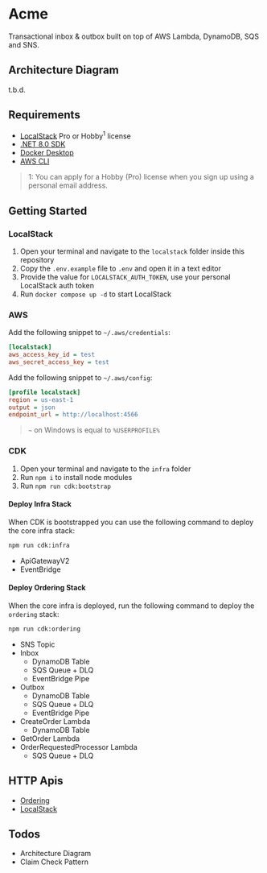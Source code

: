 ﻿# Acme

Transactional inbox & outbox built on top of AWS Lambda, DynamoDB, SQS and SNS.

## Architecture Diagram

t.b.d.

## Requirements

- [LocalStack](https://www.localstack.cloud/) Pro or Hobby<sup>1</sup> license
- [.NET 8.0 SDK](https://dotnet.microsoft.com/en-us/download/dotnet/8.0)
- [Docker Desktop](https://docs.docker.com/desktop/)
- [AWS CLI](https://docs.aws.amazon.com/cli/latest/userguide/getting-started-install.html)

> 1: You can apply for a Hobby (Pro) license when you sign up using a personal email address.

## Getting Started

### LocalStack

1. Open your terminal and navigate to the `localstack` folder inside this repository
2. Copy the `.env.example` file to `.env` and open it in a text editor
3. Provide the value for `LOCALSTACK_AUTH_TOKEN`, use your personal LocalStack auth token
4. Run `docker compose up -d` to start LocalStack

### AWS

Add the following snippet to `~/.aws/credentials`:

```ini
[localstack]
aws_access_key_id = test
aws_secret_access_key = test
```

Add the following snippet to `~/.aws/config`:

```ini
[profile localstack]
region = us-east-1
output = json
endpoint_url = http://localhost:4566
```

> `~` on Windows is equal to `%USERPROFILE%`

### CDK

1. Open your terminal and navigate to the `infra` folder
2. Run `npm i` to install node modules
3. Run `npm run cdk:bootstrap`

#### Deploy Infra Stack

When CDK is bootstrapped you can use the following command to deploy the core infra stack:

```sh
npm run cdk:infra
```

- ApiGatewayV2
- EventBridge

#### Deploy Ordering Stack

When the core infra is deployed, run the following command to deploy the `ordering` stack:

```sh
npm run cdk:ordering
```

- SNS Topic
- Inbox
    - DynamoDB Table
    - SQS Queue + DLQ
    - EventBridge Pipe
- Outbox
    - DynamoDB Table
    - SQS Queue + DLQ
    - EventBridge Pipe
- CreateOrder Lambda
    - DynamoDB Table
- GetOrder Lambda
- OrderRequestedProcessor Lambda
    - SQS Queue + DLQ

## HTTP Apis

- [Ordering](apis/Ordering.http)
- [LocalStack](apis/LocalStack.http)

## Todos

- Architecture Diagram
- Claim Check Pattern